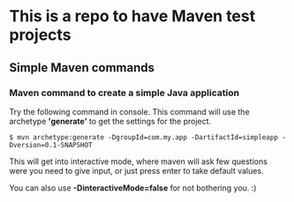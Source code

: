 # This is a repo to have Maven test projects

## Simple Maven commands 

### Maven command to create a simple Java application

Try the following command in console. This command will use the archetype **'generate'** to get the settings for the project.

```
$ mvn archetype:generate -DgroupId=com.my.app -DartifactId=simpleapp -Dversion=0.1-SNAPSHOT
```

This will get into interactive mode, where maven will ask few questions were you need to give input, or just press enter to take default values.

You can also use **-DinteractiveMode=false** for not bothering you. :)



